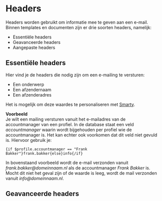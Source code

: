 # Headers

Headers worden gebruikt om informatie mee te geven aan een e-mail. Binnen templates en documenten zijn er drie soorten headers, namelijk:
- Essentiële headers
- Geavanceerde headers
- Aangepaste headers

## Essentiële headers
Hier vind je de headers die nodig zijn om een e-mailing te versturen:
- Een onderwerp
- Een afzendernaam
- Een afzenderadres

Het is mogelijk om deze waardes te personaliseren met [Smarty](./smarty). 

**Voorbeeld**  
Je wilt een mailing versturen vanuit het e-mailadres van de accountmanager van een profiel. In de database staat een veld _accountmanager_ waarin wordt bijgehouden per profiel wie de accountmanager is. Het kan echter ook voorkomen dat dit veld niet gevuld is. Hiervoor gebruik je:
```
{if $profile.accountmanager == "Frank Bakker"}frank.bakker{else}info{/if}
```

In bovenstaand voorbeeld wordt de e-mail verzonden vanuit _frank.bakker@domeinnaam.nl_ als de accountmanager _Frank Bakker_ is. Mocht dit niet het geval zijn of de waarde is leeg, wordt de mail verzonden vanuit _info@domeinnaam.nl_.

## Geavanceerde headers
